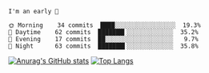 <!--START_SECTION:productive-box-in-readme-->
```text
I'm an early 🐥

🌞 Morning    34 commits  ████░░░░░░░░░░░░░░░░░  19.3%
🌆 Daytime    62 commits  ███████▍░░░░░░░░░░░░░  35.2%
🌃 Evening    17 commits  ██░░░░░░░░░░░░░░░░░░░   9.7%
🌚 Night      63 commits  ███████▌░░░░░░░░░░░░░  35.8%
```
<!--END_SECTION:productive-box-in-readme-->
[![Anurag's GitHub stats](https://github-readme-stats.vercel.app/api?username=tykeaboyloy&count_private=true&theme=vue-dark&show_icons=true)](https://github.com/anuraghazra/github-readme-stats)
[![Top Langs](https://github-readme-stats.vercel.app/api/top-langs/?username=tykeaboyloy&layout=compact&theme=vue-dark&langs_count=8)](https://github.com/anuraghazra/github-readme-stats)
